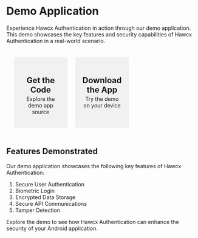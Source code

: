 # Demo Application

Experience Hawcx Authentication in action through our demo application. This demo showcases the key features and security capabilities of Hawcx Authentication in a real-world scenario.

<div class="grid-container">
  <!-- <div class="grid-item" onclick="showVideo()">
    <i style="font-size: 3rem; margin-top: 25px; opacity: 0.5" class="fa fa-play-circle"></i>
    <h2>Watch the Video</h2>
    <p style="margin-top: -15px">See Hawcx Authentication in action</p>
  </div> -->

  <div class="grid-item" onclick="window.open('https://github.com/hawcx/authenticator', '_blank')">
    <i style="font-size: 3rem; margin-top: 25px; opacity: 0.5" class="fa fa-code"></i>
    <h2>Get the Code</h2>
    <p style="margin-top: -15px">Explore the demo app source</p>
  </div>

  <div class="grid-item" onclick="window.open('https://github.com/hawcx/authenticator/releases/download/app/hawcx-authenticator.apk', '_blank')">
    <i style="font-size: 3rem; margin-top: 25px; opacity: 0.5" class="fa fa-download"></i>
    <h2>Download the App</h2>
    <p style="margin-top: -15px">Try the demo on your device</p>
  </div>
</div>

<div id="videoModal" class="modal">
  <div class="modal-content">
    <span class="close">&times;</span>
    <iframe width="560" height="315" src="https://www.youtube.com/embed/ArcI4A5nvBo?si=qSdRqpxS4p2NkGui" frameborder="0" allow="autoplay; encrypted-media" allowfullscreen></iframe>
  </div>
</div>

<script>
function showVideo() {
  var modal = document.getElementById("videoModal");
  modal.style.display = "block";
}

var span = document.getElementsByClassName("close")[0];
span.onclick = function() {
  var modal = document.getElementById("videoModal");
  modal.style.display = "none";
}

window.onclick = function(event) {
  var modal = document.getElementById("videoModal");
  if (event.target == modal) {
    modal.style.display = "none";
  }
}
</script>

<style>
.grid-container {
  display: grid;
  grid-template-columns: repeat(3, 1fr);
  gap: 20px;
  padding: 20px;
}

.grid-item {
  background-color: #f1f1f1;
  border-radius: 5px;
  padding: 20px;
  text-align: center;
  cursor: pointer;
  transition: background-color 0.3s;
}

.grid-item:hover {
  background-color: #ddd;
}

.grid-item i {
  font-size: 48px;
  margin-bottom: 10px;
}

.modal {
  display: none;
  position: fixed;
  z-index: 1;
  left: 0;
  top: 0;
  width: 100%;
  height: 100%;
  overflow: auto;
  background-color: rgba(0,0,0,0.4);
}

.modal-content {
  background-color: #fefefe;
  margin: 15% auto;
  padding: 20px;
  border: 1px solid #888;
  width: 700px;
}

.close {
  color: #aaa;
  float: right;
  font-size: 28px;
  font-weight: bold;
  cursor: pointer;
}

.close:hover,
.close:focus {
  color: black;
  text-decoration: none;
  cursor: pointer;
}
</style>

## Features Demonstrated

Our demo application showcases the following key features of Hawcx Authentication:

1. Secure User Authentication
2. Biometric Login
3. Encrypted Data Storage
4. Secure API Communications
5. Tamper Detection

Explore the demo to see how Hawcx Authentication can enhance the security of your Android application.

